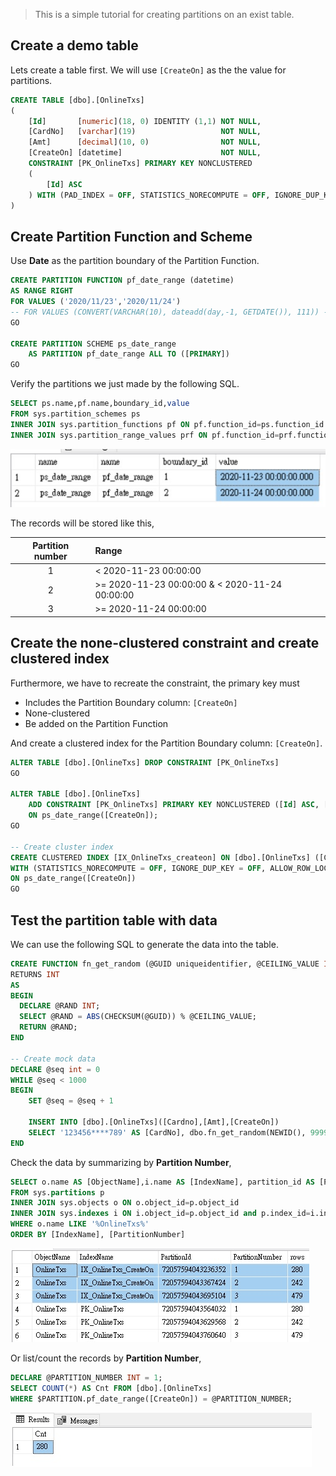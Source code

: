 
> This is a simple tutorial for creating partitions on an exist table.

## Create a demo table

Lets create a table first. We will use `[CreateOn]` as the the value for partitions.

```sql
CREATE TABLE [dbo].[OnlineTxs]
(
    [Id]       [numeric](18, 0) IDENTITY (1,1) NOT NULL,
    [CardNo]   [varchar](19)                   NOT NULL,
    [Amt]      [decimal](10, 0)                NOT NULL,
    [CreateOn] [datetime]                      NOT NULL,
    CONSTRAINT [PK_OnlineTxs] PRIMARY KEY NONCLUSTERED
    (
        [Id] ASC
    ) WITH (PAD_INDEX = OFF, STATISTICS_NORECOMPUTE = OFF, IGNORE_DUP_KEY = OFF, ALLOW_ROW_LOCKS = ON, ALLOW_PAGE_LOCKS = ON) ON [PRIMARY]
)
```


## Create Partition Function and Scheme


Use **Date** as the partition boundary of the Partition Function.

```sql
CREATE PARTITION FUNCTION pf_date_range (datetime)
AS RANGE RIGHT
FOR VALUES ('2020/11/23','2020/11/24')
-- FOR VALUES (CONVERT(VARCHAR(10), dateadd(day,-1, GETDATE()), 111)) -- Yesterday
GO

CREATE PARTITION SCHEME ps_date_range
    AS PARTITION pf_date_range ALL TO ([PRIMARY])
GO
```


Verify the partitions we just made by the following SQL.

```sql
SELECT ps.name,pf.name,boundary_id,value
FROM sys.partition_schemes ps
INNER JOIN sys.partition_functions pf ON pf.function_id=ps.function_id
INNER JOIN sys.partition_range_values prf ON pf.function_id=prf.function_id
```

![](assets/partition_info.jpg)



The records will be stored like this,

| Partition number | Range |
|:----------------:|:------|
| 1 | < 2020-11-23 00:00:00  |
| 2 | >= 2020-11-23 00:00:00 & < 2020-11-24 00:00:00  |
| 3 | >= 2020-11-24 00:00:00 |


## Create the none-clustered constraint and create clustered index

Furthermore, we have to recreate the constraint, the primary key must

- Includes the Partition Boundary column: `[CreateOn]`
- None-clustered
- Be added on the Partition Function  


And create a clustered index for the Partition Boundary column: `[CreateOn]`.

```sql
ALTER TABLE [dbo].[OnlineTxs] DROP CONSTRAINT [PK_OnlineTxs]
GO

ALTER TABLE [dbo].[OnlineTxs]
    ADD CONSTRAINT [PK_OnlineTxs] PRIMARY KEY NONCLUSTERED ([Id] ASC, [CreateOn])
	ON ps_date_range([CreateOn]);
GO

-- Create cluster index
CREATE CLUSTERED INDEX [IX_OnlineTxs_createon] ON [dbo].[OnlineTxs] ([CreateOn])
WITH (STATISTICS_NORECOMPUTE = OFF, IGNORE_DUP_KEY = OFF, ALLOW_ROW_LOCKS = ON, ALLOW_PAGE_LOCKS = ON)
ON ps_date_range([CreateOn])
GO
```


## Test the partition table with data

We can use the following SQL to generate the data into the table.

```sql
CREATE FUNCTION fn_get_random (@GUID uniqueidentifier, @CEILING_VALUE INT)
RETURNS INT
AS
BEGIN
  DECLARE @RAND INT;
  SELECT @RAND = ABS(CHECKSUM(@GUID)) % @CEILING_VALUE;
  RETURN @RAND;
END

-- Create mock data
DECLARE @seq int = 0
WHILE @seq < 1000
BEGIN
    SET @seq = @seq + 1

    INSERT INTO [dbo].[OnlineTxs]([Cardno],[Amt],[CreateOn])
    SELECT '123456****789' AS [CardNo], dbo.fn_get_random(NEWID(), 9999) AS [Amt], DATEADD(day, -1 * dbo.fn_get_random(NEWID(),4), GETDATE()) AS [CreateOn]
END
```


Check the data by summarizing by **Partition Number**,

```sql
SELECT o.name AS [ObjectName],i.name AS [IndexName], partition_id AS [PartitionId], partition_number AS [PartitionNumber], [rows]
FROM sys.partitions p
INNER JOIN sys.objects o ON o.object_id=p.object_id
INNER JOIN sys.indexes i ON i.object_id=p.object_id and p.index_id=i.index_id
WHERE o.name LIKE '%OnlineTxs%'
ORDER BY [IndexName], [PartitionNumber]
```

![](assets/check_partition_data_1.jpg)




Or list/count the records by **Partition Number**,

```sql
DECLARE @PARTITION_NUMBER INT = 1;
SELECT COUNT(*) AS Cnt FROM [dbo].[OnlineTxs]
WHERE $PARTITION.pf_date_range([CreateOn]) = @PARTITION_NUMBER;
```

![](assets/check_partition_data_2.jpg)

